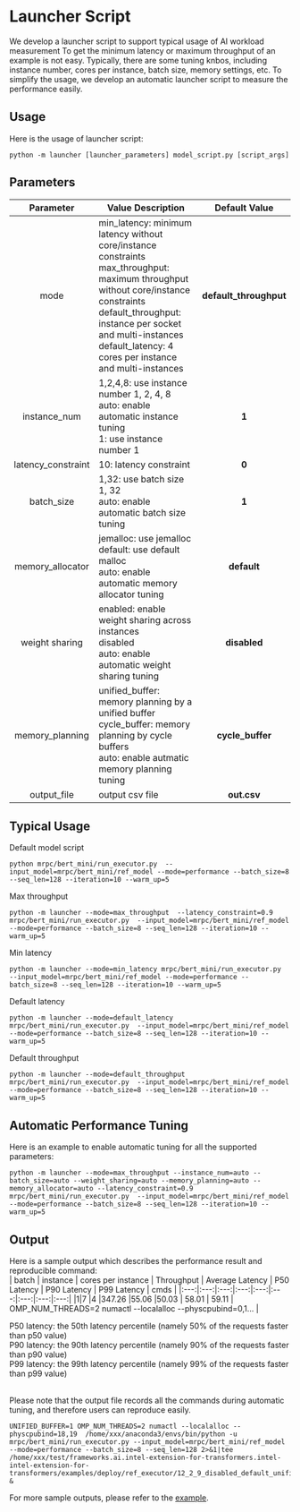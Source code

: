 # Launcher Script
We develop a launcher script to support typical usage of AI workload measurement 
To get the minimum latency or maximum throughput of an example is not easy. Typically, there are some tuning knbos, including instance number, cores per instance, batch size, memory settings, etc. To simplify the usage, we develop an automatic launcher script to measure the performance easily.

## Usage
Here is the usage of launcher script:
```
python -m launcher [launcher_parameters] model_script.py [script_args]
```

## Parameters
<table>
    <thead>
        <tr>
            <th>Parameter</th>
            <th>Value Description</th>
            <th><b>Default Value</b></th>
        </tr>
    </thead>
        <tr>
            <td align="center">mode</td>
            <td>min_latency: minimum latency without core/instance constraints </br>max_throughput: maximum throughput without core/instance constraints</br>default_throughput: instance per socket and multi-instances</br>default_latency: 4 cores per instance and multi-instances</td>
            <td align="center"><b>default_throughput</b></td>
        </tr>
        <tr>
            <td align="center">instance_num</td>
            <td>1,2,4,8: use instance number 1, 2, 4, 8</br>auto: enable automatic instance tuning</br>1: use instance number 1</td>
            <td align="center"><b>         1</b></td>
        </tr>
        <tr>
            <td align="center">latency_constraint</td>
            <td>10: latency constraint </td>
            <td align="center"><b>         0</b></td>
        </tr>
        <tr>
            <td align="center">batch_size</td>
            <td>1,32: use batch size 1, 32 </br>auto: enable automatic batch size tuning</td>
            <td align="center"><b>1</b></td>
        </tr>
        <tr>
            <td align="center">memory_allocator</td>
            <td>jemalloc: use jemalloc</br>default: use default malloc</br>auto: enable automatic memory allocator tuning</td>
            <td align="center"><b>default</b></td>
        </tr>
        <tr>
            <td align="center">weight sharing</td>
            <td>enabled: enable weight sharing across instances</br>disabled</br>auto: enable automatic weight sharing tuning</td>
            <td align="center"><b>disabled</b></td>
        </tr>
        <tr>
            <td align="center">memory_planning</td>
            <td>unified_buffer: memory planning by a unified buffer</br>cycle_buffer: memory planning by cycle buffers</br>auto: enable autmatic memory planning tuning</td>
            <td align="center"><b>cycle_buffer</b></td>
        </tr>
        <tr>
            <td align="center">output_file</td>
            <td>output csv file</td>
            <td align="center"><b>out.csv</b></td>
        </tr>

</table>


## Typical Usage
Default model script
```
python mrpc/bert_mini/run_executor.py  --input_model=mrpc/bert_mini/ref_model --mode=performance --batch_size=8 --seq_len=128 --iteration=10 --warm_up=5
```

Max throughput
```
python -m launcher --mode=max_throughput  --latency_constraint=0.9  mrpc/bert_mini/run_executor.py  --input_model=mrpc/bert_mini/ref_model --mode=performance --batch_size=8 --seq_len=128 --iteration=10 --warm_up=5
```

Min latency
```
python -m launcher --mode=min_latency mrpc/bert_mini/run_executor.py  --input_model=mrpc/bert_mini/ref_model --mode=performance --batch_size=8 --seq_len=128 --iteration=10 --warm_up=5
```

Default latency
```
python -m launcher --mode=default_latency  mrpc/bert_mini/run_executor.py  --input_model=mrpc/bert_mini/ref_model --mode=performance --batch_size=8 --seq_len=128 --iteration=10 --warm_up=5
```

Default throughput
```
python -m launcher --mode=default_throughput  mrpc/bert_mini/run_executor.py  --input_model=mrpc/bert_mini/ref_model --mode=performance --batch_size=8 --seq_len=128 --iteration=10 --warm_up=5
```

## Automatic Performance Tuning
Here is an example to enable automatic tuning for all the supported parameters:
```
python -m launcher --mode=max_throughput --instance_num=auto --batch_size=auto --weight_sharing=auto --memory_planning=auto --memory_allocator=auto --latency_constraint=0.9  mrpc/bert_mini/run_executor.py  --input_model=mrpc/bert_mini/ref_model --mode=performance --batch_size=8 --seq_len=128 --iteration=10 --warm_up=5
```

## Output
Here is a sample output which describes the performance result and reproducible command:</br>
| batch  | instance | cores per instance | Throughput | Average Latency | P50 Latency | P90 Latency | P99 Latency | cmds |
|:---:|:---:|:---:|:---:|:---:|:---:|:---:|:---:|:---:|
|1|7  |4  |347.26 |55.06 |50.03 | 58.01 | 59.11 | OMP_NUM_THREADS=2 numactl --localalloc --physcpubind=0,1... | 

P50 latency: the 50th latency percentile (namely 50% of the requests faster than p50 value)</br>
P90 latency: the 90th latency percentile (namely 90% of the requests faster than p90 value)<br/>
P99 latency: the 99th latency percentile (namely 99% of the requests faster than p99 value)<br/>
<br />

Please note that the output file records all the commands during automatic tuning, and therefore users can reproduce easily.
```
UNIFIED_BUFFER=1 OMP_NUM_THREADS=2 numactl --localalloc --physcpubind=18,19  /home/xxx/anaconda3/envs/bin/python -u mrpc/bert_mini/run_executor.py --input_model=mrpc/bert_mini/ref_model --mode=performance --batch_size=8 --seq_len=128 2>&1|tee /home/xxx/test/frameworks.ai.intel-extension-for-transformers.intel-intel-extension-for-transformers/examples/deploy/ref_executor/12_2_9_disabled_default_unified_buffer.log &
```
For more sample outputs, please refer to the [example](details.csv).<br>

